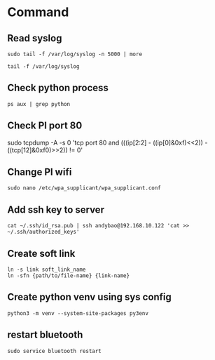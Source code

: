 # Command

## Read syslog

```
sudo tail -f /var/log/syslog -n 5000 | more

tail -f /var/log/syslog
```

## Check python process

```
ps aux | grep python
```

## Check PI port 80
sudo tcpdump -A -s 0 'tcp port 80 and (((ip[2:2] - ((ip[0]&0xf)<<2)) - ((tcp[12]&0xf0)>>2)) != 0'

## Change PI wifi
```
sudo nano /etc/wpa_supplicant/wpa_supplicant.conf
```

## Add ssh key to server
```
cat ~/.ssh/id_rsa.pub | ssh andybao@192.168.10.122 'cat >> ~/.ssh/authorized_keys'
```

## Create soft link
```
ln -s link soft_link_name
ln -sfn {path/to/file-name} {link-name}
```

## Create python venv using sys config
```
python3 -m venv --system-site-packages py3env
```

## restart bluetooth
```
sudo service bluetooth restart
```